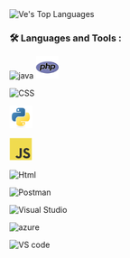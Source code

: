 <img alt="Ve's Top Languages" src="https://github-readme-stats.vercel.app/api/top-langs?username=vetate&langs_count=4&layout=compact&theme=react&bg_color=1F222E&title_color=68C3D4&icon_color=F8D866&border_color=1F222E" height="198px"/>

<h3>🛠 Languages and Tools :</h3>
<p align="left">
   <img src="https://www.vectorlogo.zone/logos/java/java-icon.svg" alt="java" width="40" height="40"/> 
   
   <img src="https://raw.githubusercontent.com/devicons/devicon/master/icons/php/php-original.svg" alt="PHP" width="40" height="40"/> 

   <img src="https://img.icons8.com/color/48/000000/css3.png" alt="CSS" width="40" height="40"/></a>
  
   <img src="https://raw.githubusercontent.com/devicons/devicon/master/icons/python/python-original.svg" alt="Python" width="40" height="40"/></a>
  
   <img src="https://raw.githubusercontent.com/devicons/devicon/master/icons/javascript/javascript-original.svg" alt="Javascript" width="40" height="40"/></a>
 
   <img src="https://img.icons8.com/color/48/000000/html-5--v1.png" alt="Html" width="40" height="40"/></a>

   <img src="https://www.vectorlogo.zone/logos/getpostman/getpostman-icon.svg" alt="Postman" width="40" height="40"/></a>
   
   <img src="https://img.icons8.com/fluency/48/null/visual-studio.png" alt="Visual Studio" width="40" height="40"/></a>

   <img src="https://www.vectorlogo.zone/logos/microsoft_azure/microsoft_azure-icon.svg" alt="azure" width="40" height="40"/></a>
 
   <img src="https://img.icons8.com/fluent/48/000000/visual-studio-code-2019.png" alt="VS code" width="40" height="40"/></a>
</p>


<!--
**vetate/vetate** is a ✨ _special_ ✨ repository because its `README.md` (this file) appears on your GitHub profile.

Here are some ideas to get you started:

- 🔭 I’m currently working on ...
- 🌱 I’m currently learning ...
- 👯 I’m looking to collaborate on ...
- 🤔 I’m looking for help with ...
- 💬 Ask me about ...
- 📫 How to reach me: ...
- 😄 Pronouns: ...
- ⚡ Fun fact: ...
-->
